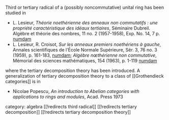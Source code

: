 Third or tertiary radical of a (possibly noncommutative) unital ring has been studied in

* L. Lesieur, _Théorie noethérienne des anneaux non commutatifs : une propriété caractéristique des idéaux tertiaires_, Séminaire Dubreil. Algèbre et théorie des nombres, 11 no. 2 (1957-1958), Exp. No. 14, 7 p. [numdam](http://www.numdam.org/numdam-bin/item?id=SD_1957-1958__11_2_A1_0)
* L. Lesieur, R. Croisot, _Sur les anneaux premiers noethériens à gauche_, Annales scientifiques de l'École Normale Supérieure, Sér. 3, 76 no. 3 (1959), p. 161-183, [numdam](http://www.numdam.org/numdam-bin/item?id=ASENS_1959_3_76_3_161_0);  _Algèbre nœthérienne non commutative_, Mémorial des sciences mathématiques, 154 (1963), p. 1-119 [numdam](http://www.numdam.org/numdam-bin/item?id=MSM_1963__154__1_0)

where the tertiary decomposition theory has been introduced.
A generalization of tertiary decomposition theory to a class of [[Grothendieck categories]] is in 

* Nicolae Popescu, _An introduction to Abelian categories with applications to rings and modules_, Acad. Press 1973

category: algebra
[[!redirects third radical]]
[[!redirects tertiary decomposition]]
[[!redirects tertiary decomposition theory]]